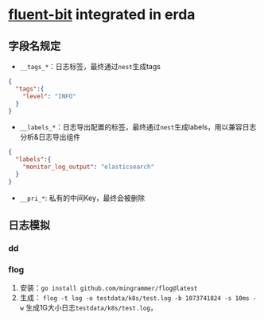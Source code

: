 # [fluent-bit](https://fluentbit.io/) integrated in erda

## 字段名规定
- `__tags_*`：日志标签，最终通过`nest`生成tags
```json
{
  "tags":{
    "level": "INFO"
  }
}
```
- `__labels_*`：日志导出配置的标签，最终通过`nest`生成labels，用以兼容日志分析&日志导出组件
```json
{
  "labels":{
    "monitor_log_output": "elasticsearch"
  }
}
```
- `__pri_*`: 私有的中间Key，最终会被删除

## 日志模拟
### dd
### flog
1. 安装：`go install github.com/mingrammer/flog@latest`
2. 生成：
`flog -t log -o testdata/k8s/test.log -b 1073741824 -s 10ms -w`
生成1G大小日志`testdata/k8s/test.log`，

